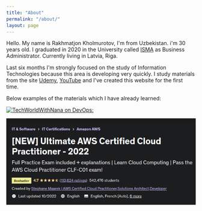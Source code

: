 ```yaml
---
title: "About"
permalink: "/about/"
layout: page
---
```


Hello. My name is Rakhmatjon Kholmurotov, I'm from Uzbekistan. i'm 30 years old. I graduated in 2020 in the University called [ISMA](https://www.isma.lv/en/) as Business Administrator. Currently living in Latvia, Riga. 

Last six months I'm strongly focused on the study of Information Technologies because this area is developing very quickly. I study materials from the site [Udemy](https://www.udemy.com/?utm=65b64f449aa748e1efd82aeea12b3c74&track=1&pt=2), [YouTube](https://www.youtube.com/) and I've created this website for the first time.

Below examples of the materials which I have already learned:

[![TechWorldWithNana on DevOps:](https://img.youtube.com/vi/0yWAtQ6wYNM/0.jpg "What is DevOps? REALLY understand it  DevOps vs SRE")](https://www.youtube.com/watch?v=0yWAtQ6wYNM)

[![Ultimate AWS Certified Cloud Practitioner](/assets/picture1.png "NEW Ultimate AWS Certified Cloud Practitioner - 2022")](https://www.udemy.com/course/aws-certified-cloud-practitioner-new/)

